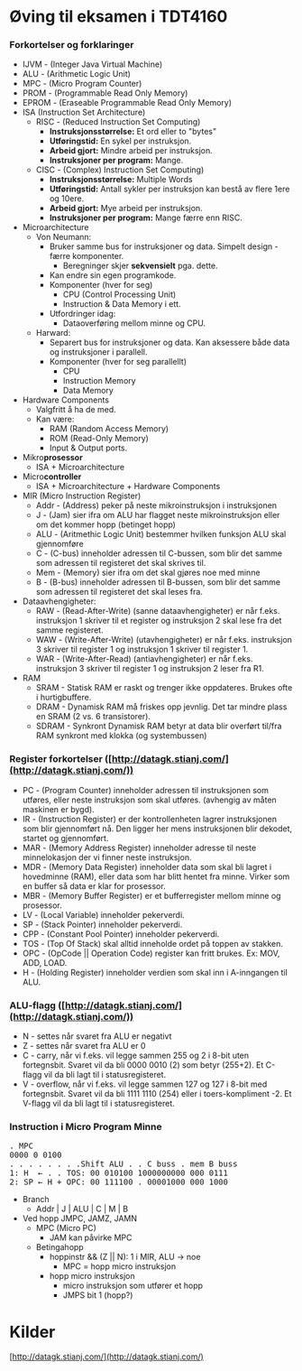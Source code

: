 # Øving til eksamen i TDT4160

### Forkortelser og forklaringer
 - IJVM  -  (Integer Java Virtual Machine)
 - ALU   -  (Arithmetic Logic Unit)
 - MPC   -  (Micro Program Counter)
 - PROM  -  (Programmable Read Only Memory)
 - EPROM -  (Eraseable Programmable Read Only Memory)
 - ISA (Instruction Set Architecture)
   - RISC  -  (Reduced Instruction Set Computing)
     - **Instruksjonsstørrelse:** Et ord eller to "bytes"
     - **Utføringstid:** En sykel per instruksjon.
     - **Arbeid gjort:** Mindre arbeid per instruksjon.
     - **Instruksjoner per program:** Mange.
   - CISC  -  (Complex) Instruction Set Computing)
     - **Instruksjonsstørrelse:** Multiple Words
     - **Utføringstid:** Antall sykler per instruksjon kan bestå av flere 1ere og 10ere.
     - **Arbeid gjort:** Mye arbeid per instruksjon.
     - **Instruksjoner per program:** Mange færre enn RISC.
 - Microarchitecture
   - Von Neumann:
     - Bruker samme bus for instruksjoner og data. Simpelt design - færre komponenter.
       - Beregninger skjer **sekvensielt** pga. dette.
     - Kan endre sin egen programkode.
     - Komponenter (hver for seg)
       - CPU (Control Processing Unit)
       - Instruction & Data Memory i ett.
     - Utfordringer idag:
       - Dataoverføring mellom minne og CPU.
   - Harward:
     - Separert bus for instruksjoner og data. Kan aksessere både data og instruksjoner i parallell.
     - Komponenter (hver for seg parallellt)
       - CPU
       - Instruction Memory
       - Data Memory
 - Hardware Components
   - Valgfritt å ha de med.
   - Kan være:
     - RAM (Random Access Memory)
     - ROM (Read-Only Memory)
     - Input & Output ports.
 - Mikro**prosessor**
   - ISA + Microarchitecture
 - Micro**controller**
   - ISA + Microarchitecture + Hardware Components
 - MIR (Micro Instruction Register)
   - Addr  -  (Address)                peker på neste mikroinstruksjon i instruksjonen
   - J     -  (Jam)                    sier ifra om ALU har flagget neste mikroinstruksjon eller om det kommer hopp (betinget hopp)
   - ALU   -  (Aritmethic Logic Unit)  bestemmer hvilken funksjon ALU skal gjennomføre
   - C     -  (C-bus)                  inneholder adressen til C-bussen, som blir det samme som adressen til registeret det skal skrives til.
   - Mem   -  (Memory)                 sier ifra om det skal gjøres noe med minne
   - B     -  (B-bus)                  inneholder adressen til B-bussen, som blir det samme som adressen til registeret det skal leses fra.
 - Dataavhengigheter:
   - RAW  -  (Read-After-Write)   (sanne dataavhengigheter) er når f.eks. instruksjon 1 skriver til et register og instruksjon 2 skal lese fra det samme registeret.
   - WAW  -  (Write-After-Write)  (utavhengigheter) er når f.eks. instruksjon 3 skriver til register 1 og instruksjon 1 skriver til register 1.
   - WAR  -  (Write-After-Read)   (antiavhengigheter) er når f.eks. instruksjon 3 skriver til register 1 og instruksjon 2 leser fra R1.
 - RAM
   - SRAM - Statisk RAM er raskt og trenger ikke oppdateres. Brukes ofte i hurtigbuffere.
   - DRAM - Dynamisk RAM må friskes opp jevnlig. Det tar mindre plass en SRAM (2 vs. 6 transistorer).
   - SDRAM - Synkront Dynamisk RAM betyr at data blir overført til/fra RAM synkront med klokka (og systembussen)

### Register forkortelser ([http://datagk.stianj.com/](http://datagk.stianj.com/))
 - PC    -  (Program Counter)            inneholder adressen til instruksjonen som utføres, eller neste instruksjon som skal utføres. (avhengig av måten maskinen er bygd).
 - IR    -  (Instruction Register)       er der kontrollenheten lagrer instruksjonen som blir gjennomført nå. Den ligger her mens instruksjonen blir dekodet, startet og gjennomført.
 - MAR   -  (Memory Address Register)    inneholder adresse til neste minnelokasjon der vi finner neste instruksjon.
 - MDR   -  (Memory Data Register)       inneholder data som skal bli lagret i hovedminne (RAM), eller data som har blitt hentet fra minne. Virker som en buffer så data er klar for prosessor.
 - MBR   -  (Memory Buffer Register)     er et bufferregister mellom minne og prosessor.
 - LV    -  (Local Variable)             inneholder pekerverdi.
 - SP    -  (Stack Pointer)              inneholder pekerverdi.
 - CPP   -  (Constant Pool Pointer)      inneholder pekerverdi.
 - TOS   -  (Top Of Stack)               skal alltid inneholde ordet på toppen av stakken.
 - OPC   -  (OpCode || Operation Code)   register kan fritt brukes. Ex: MOV, ADD, LOAD.
 - H     -  (Holding Register)           inneholder verdien som skal inn i A-inngangen til ALU.

### ALU-flagg ([http://datagk.stianj.com/](http://datagk.stianj.com/))
 - N - settes når svaret fra ALU er negativt
 - Z - settes når svaret fra ALU er 0
 - C - carry, når vi f.eks. vil legge sammen 255 og 2 i 8-bit uten fortegnsbit. Svaret vil da bli 0000 0010 (2) som betyr (255+2). Et C-flagg vil da bli lagt til i statusregisteret.
 - V - overflow, når vi f.eks. vil legge sammen 127 og 127 i 8-bit med fortegnsbit. Svaret vil da bli 1111 1110 (254) eller i toers-kompliment -2. Et V-flagg vil da bli lagt til i statusregisteret.

### Instruction i Micro Program Minne
<pre>
. MPC
0000 0 0100
. . . . . . . .Shift ALU . . C buss . mem B buss
1: H  ← . . TOS: 00 010100 1000000000 000 0111
2: SP ← H + OPC: 00 111100 . 00001000 000 1000
</pre>

 - Branch
   - Addr | J | ALU | C | M | B
 - Ved hopp JMPC, JAMZ, JAMN
   - MPC (Micro PC)
     - JAM kan påvirke MPC
   - Betingahopp
     - hoppinstr && (Z || N): 1 i MIR, ALU -> noe
       - MPC = hopp micro instruksjon
     - hopp micro instruksjon
       - micro instruksjon som utfører et hopp
       - JMPS bit 1 (hopp?)

# Kilder
[http://datagk.stianj.com/](http://datagk.stianj.com/)
